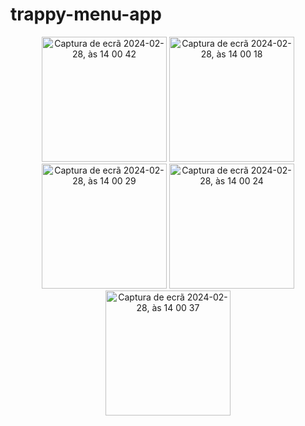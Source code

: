 # trappy-menu-app

<center>
<img width="200" alt="Captura de ecrã 2024-02-28, às 14 00 42" src="https://github.com/JersyFernandesJF/field_finder_app/assets/102835855/fe3ad9cd-1ac7-4f4d-9e07-b4c668caf66d">
<img width="200" alt="Captura de ecrã 2024-02-28, às 14 00 18" src="https://github.com/JersyFernandesJF/field_finder_app/assets/102835855/d48cd1de-3430-4f94-aeaf-b61ab87aaf90">
<img width="200" alt="Captura de ecrã 2024-02-28, às 14 00 29" src="https://github.com/JersyFernandesJF/field_finder_app/assets/102835855/4b58c24e-cde9-4f53-a6c1-c5beeee62550">
<img width="200" alt="Captura de ecrã 2024-02-28, às 14 00 24" src="https://github.com/JersyFernandesJF/field_finder_app/assets/102835855/b2b5eb4d-9a85-4bdd-85e7-0fb0557ece36">
<img width="200" alt="Captura de ecrã 2024-02-28, às 14 00 37" src="https://github.com/JersyFernandesJF/field_finder_app/assets/102835855/0f82e542-e514-4bf2-8d02-48e1cccb354a">
</center>

